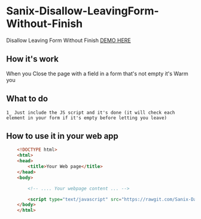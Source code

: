 # Sanix-Disallow-LeavingForm-Without-Finish
Disallow Leaving Form Without Finish <a href="index.html">DEMO HERE</a>

## How it's work
When you Close the page with a field in a form that's not empty it's Warm you


## What to do
```
1_ Just include the JS script and it's done (it will check each element in your form if it's empty before letting you leave)

```

## How to use it in your web app
```html 
	<!DOCTYPE html>
	<html>
	<head>
		<title>Your Web page</title>
	</head>
	<body>

		<!-- .... Your webpage content ... -->

		<script type="text/javascript" src="https://rawgit.com/Sanix-Darker/Sanix-Disallow-LeavingForm-Without-Finish/master/script.min.js"></script>
	</body>
	</html>
```

